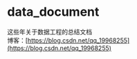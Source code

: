 # data_document
这些年关于数据工程的总结文档\
博客：[https://blog.csdn.net/qq_19968255](https://blog.csdn.net/qq_19968255)
